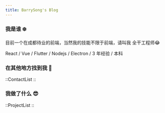 ```yaml
---
title: BarrySong's Blog
---
```


### 我是谁 :snowflake:

目前一个在成都待业的前端，当然我的技能不限于前端，请叫我 全干工程师:joy:

React / Vue / Flutter / Nodejs / Electron / 3 年经验 / 本科

### 在其他地方找到我 :running:

::ContactList
::

<!-- 你可以在 微博，bilibili，twitter，juejin 找到我, 我都叫@BarrySong4Real, 没有提到的平台同理。 -->

### 我做了什么 :sunglasses:

::ProjectList
::
